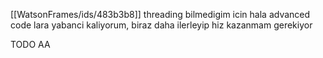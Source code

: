 [[WatsonFrames/ids/483b3b8]]  threading bilmedigim icin hala advanced code lara yabanci kaliyorum, biraz daha ilerleyip hiz kazanmam gerekiyor

TODO AA


